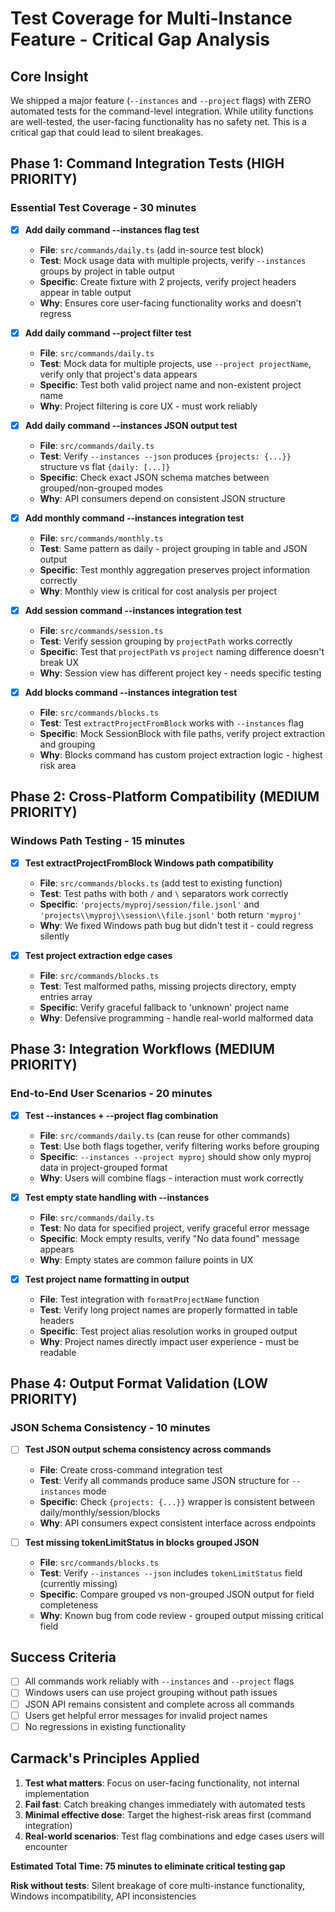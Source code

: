 # Test Coverage for Multi-Instance Feature - Critical Gap Analysis

## Core Insight

We shipped a major feature (`--instances` and `--project` flags) with ZERO automated tests for the command-level integration. While utility functions are well-tested, the user-facing functionality has no safety net. This is a critical gap that could lead to silent breakages.

## Phase 1: Command Integration Tests (HIGH PRIORITY)

### Essential Test Coverage - 30 minutes

- [x] **Add daily command --instances flag test**

  - **File**: `src/commands/daily.ts` (add in-source test block)
  - **Test**: Mock usage data with multiple projects, verify `--instances` groups by project in table output
  - **Specific**: Create fixture with 2 projects, verify project headers appear in table output
  - **Why**: Ensures core user-facing functionality works and doesn't regress

- [x] **Add daily command --project filter test**

  - **File**: `src/commands/daily.ts`
  - **Test**: Mock data for multiple projects, use `--project projectName`, verify only that project's data appears
  - **Specific**: Test both valid project name and non-existent project name
  - **Why**: Project filtering is core UX - must work reliably

- [x] **Add daily command --instances JSON output test**

  - **File**: `src/commands/daily.ts`
  - **Test**: Verify `--instances --json` produces `{projects: {...}}` structure vs flat `{daily: [...]}`
  - **Specific**: Check exact JSON schema matches between grouped/non-grouped modes
  - **Why**: API consumers depend on consistent JSON structure

- [x] **Add monthly command --instances integration test**

  - **File**: `src/commands/monthly.ts`
  - **Test**: Same pattern as daily - project grouping in table and JSON output
  - **Specific**: Test monthly aggregation preserves project information correctly
  - **Why**: Monthly view is critical for cost analysis per project

- [x] **Add session command --instances integration test**

  - **File**: `src/commands/session.ts`
  - **Test**: Verify session grouping by `projectPath` works correctly
  - **Specific**: Test that `projectPath` vs `project` naming difference doesn't break UX
  - **Why**: Session view has different project key - needs specific testing

- [x] **Add blocks command --instances integration test**
  - **File**: `src/commands/blocks.ts`
  - **Test**: Test `extractProjectFromBlock` works with `--instances` flag
  - **Specific**: Mock SessionBlock with file paths, verify project extraction and grouping
  - **Why**: Blocks command has custom project extraction logic - highest risk area

## Phase 2: Cross-Platform Compatibility (MEDIUM PRIORITY)

### Windows Path Testing - 15 minutes

- [x] **Test extractProjectFromBlock Windows path compatibility**

  - **File**: `src/commands/blocks.ts` (add test to existing function)
  - **Test**: Test paths with both `/` and `\` separators work correctly
  - **Specific**: `'projects/myproj/session/file.jsonl'` and `'projects\\myproj\\session\\file.jsonl'` both return `'myproj'`
  - **Why**: We fixed Windows path bug but didn't test it - could regress silently

- [x] **Test project extraction edge cases**
  - **File**: `src/commands/blocks.ts`
  - **Test**: Test malformed paths, missing projects directory, empty entries array
  - **Specific**: Verify graceful fallback to 'unknown' project name
  - **Why**: Defensive programming - handle real-world malformed data

## Phase 3: Integration Workflows (MEDIUM PRIORITY)

### End-to-End User Scenarios - 20 minutes

- [x] **Test --instances + --project flag combination**

  - **File**: `src/commands/daily.ts` (can reuse for other commands)
  - **Test**: Use both flags together, verify filtering works before grouping
  - **Specific**: `--instances --project myproj` should show only myproj data in project-grouped format
  - **Why**: Users will combine flags - interaction must work correctly

- [x] **Test empty state handling with --instances**

  - **File**: `src/commands/daily.ts`
  - **Test**: No data for specified project, verify graceful error message
  - **Specific**: Mock empty results, verify "No data found" message appears
  - **Why**: Empty states are common failure points in UX

- [x] **Test project name formatting in output**
  - **File**: Test integration with `formatProjectName` function
  - **Test**: Verify long project names are properly formatted in table headers
  - **Specific**: Test project alias resolution works in grouped output
  - **Why**: Project names directly impact user experience - must be readable

## Phase 4: Output Format Validation (LOW PRIORITY)

### JSON Schema Consistency - 10 minutes

- [ ] **Test JSON output schema consistency across commands**

  - **File**: Create cross-command integration test
  - **Test**: Verify all commands produce same JSON structure for `--instances` mode
  - **Specific**: Check `{projects: {...}}` wrapper is consistent between daily/monthly/session/blocks
  - **Why**: API consumers expect consistent interface across endpoints

- [ ] **Test missing tokenLimitStatus in blocks grouped JSON**
  - **File**: `src/commands/blocks.ts`
  - **Test**: Verify `--instances --json` includes `tokenLimitStatus` field (currently missing)
  - **Specific**: Compare grouped vs non-grouped JSON output for field completeness
  - **Why**: Known bug from code review - grouped output missing critical field

## Success Criteria

- [ ] All commands work reliably with `--instances` and `--project` flags
- [ ] Windows users can use project grouping without path issues
- [ ] JSON API remains consistent and complete across all commands
- [ ] Users get helpful error messages for invalid project names
- [ ] No regressions in existing functionality

## Carmack's Principles Applied

1. **Test what matters**: Focus on user-facing functionality, not internal implementation
2. **Fail fast**: Catch breaking changes immediately with automated tests
3. **Minimal effective dose**: Target the highest-risk areas first (command integration)
4. **Real-world scenarios**: Test flag combinations and edge cases users will encounter

**Estimated Total Time: 75 minutes to eliminate critical testing gap**

**Risk without tests**: Silent breakage of core multi-instance functionality, Windows incompatibility, API inconsistencies
